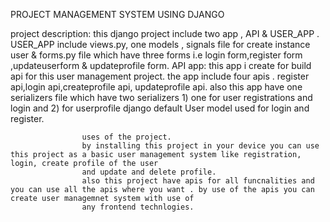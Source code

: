 PROJECT MANAGEMENT SYSTEM USING DJANGO

project description: this django project include two app , API & USER_APP .
                     USER_APP include views.py, one models , signals file for create instance user &  forms.py file  which have three forms i.e login form,register
                     form ,updateuserform & updateprofile form.
                     API app: this app i create for build api for this user management project. the app include  four apis . register api,login api,createprofile api,
                     updateprofile api. also this app have one serializers file which have two serializers 1) one for user registrations and login and 2) for userprofile
                    django default User model used for login and register.
                    
                    
                    uses of the project.
                    by installing this project in your device you can use this project as a basic user management system like registration, login, create profile of the user
                    and update and delete profile.
                    also this project have apis for all funcnalities and you can use all the apis where you want . by use of the apis you can create user managemnet system with use of 
                    any frontend technlogies.
                    
                    
                    
